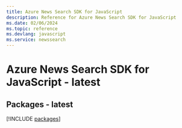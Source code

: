 ```yaml
---
title: Azure News Search SDK for JavaScript
description: Reference for Azure News Search SDK for JavaScript
ms.date: 02/06/2024
ms.topic: reference
ms.devlang: javascript
ms.service: newssearch
---
```

# Azure News Search SDK for JavaScript - latest
## Packages - latest
[!INCLUDE [packages](news-search-index.md)]